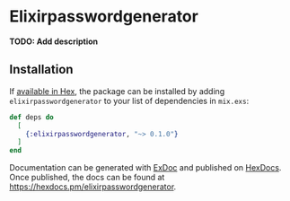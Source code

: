 # Elixirpasswordgenerator

**TODO: Add description**

## Installation

If [available in Hex](https://hex.pm/docs/publish), the package can be installed
by adding `elixirpasswordgenerator` to your list of dependencies in `mix.exs`:

```elixir
def deps do
  [
    {:elixirpasswordgenerator, "~> 0.1.0"}
  ]
end
```

Documentation can be generated with [ExDoc](https://github.com/elixir-lang/ex_doc)
and published on [HexDocs](https://hexdocs.pm). Once published, the docs can
be found at <https://hexdocs.pm/elixirpasswordgenerator>.

